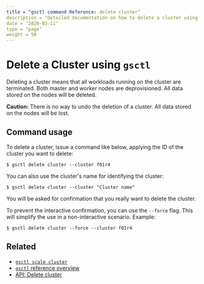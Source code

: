 ```yaml
---
title = "gsctl command Reference: delete cluster"
description = "Detailed documentation on how to delete a cluster using the 'delete cluster' command in gsctl."
date = "2020-03-11"
type = "page"
weight = 50
---
```


# Delete a Cluster using `gsctl`

Deleting a cluster means that all workloads running on the cluster are terminated. Both master and worker nodes are deprovisioned. All data stored on the nodes will be deleted.

__Caution:__ There is no way to undo the deletion of a cluster. All data stored on the nodes will be lost.

## Command usage

To delete a cluster, issue a command like below, applying the ID of the cluster you want to delete:

```nohighlight
$ gsctl delete cluster --cluster f01r4
```

You can also use the cluster's name for identifying the cluster:

```nohighlight
$ gsctl delete cluster --cluster "Cluster name"
```

You will be asked for confirmation that you really want to delete the cluster.

To prevent the interactive confirmation, you can use the `--force` flag. This will simplify the use in a non-interactive scenario. Example:

```nohighlight
$ gsctl delete cluster --force --cluster f01r4
```

## Related

- [`gsctl scale cluster`](../scale-cluster/)
- [`gsctl` reference overview](../)
- [API: Delete cluster](/api/#operation/deleteCluster)
